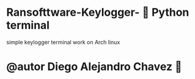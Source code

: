 # Ransofttware-Keylogger- 🤬 Python terminal 
simple keylogger  terminal work  on  Arch linux 
# @autor Diego Alejandro Chavez  🤬
